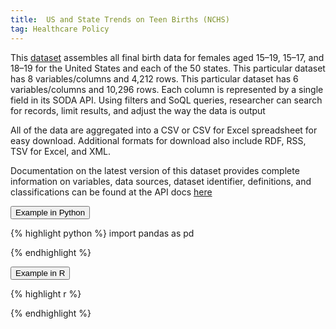 ```yaml
---
title:  US and State Trends on Teen Births (NCHS)
tag: Healthcare Policy
---
```

This [dataset](https://data.cdc.gov/NCHS/NCHS-U-S-and-State-Trends-on-Teen-Births/y268-sna3) assembles all final birth data for females aged 15–19, 15–17, and 18–19 for the United States and each of the 50 states. This particular dataset has 8 variables/columns and 4,212 rows. This particular dataset has 6 variables/columns and 10,296 rows. Each column is represented by a single field in its SODA API. Using filters and SoQL queries, researcher can search for records, limit results, and adjust the way the data is output

All of the data are aggregated into a CSV or CSV for Excel spreadsheet for easy download. Additional formats for download also include RDF, RSS, TSV for Excel, and XML.

Documentation on the latest version of this dataset provides complete information on variables, data sources, dataset identifier, definitions, and classifications can be found at the API docs [here](https://dev.socrata.com/foundry/data.cdc.gov/sgfp-ytm5)


<button data-toggle="collapse" data-target="#TeenBirths-python" type="button" class="btn btn-secondary btn-lg btn-block">Example in Python</button>
<div id="TeenBirths-python" class="collapse">
{% highlight python %}
import pandas as pd

{% endhighlight %}
</div>

<button data-toggle="collapse" data-target="#TeenBirths-r" type="button" class="btn btn-secondary btn-lg btn-block">Example in R</button>
<div id="TeenBirths-r" class="collapse">
{% highlight r %}

{% endhighlight %}
</div>
